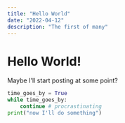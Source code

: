 ```yaml
---
title: "Hello World"
date: "2022-04-12"
description: "The first of many"
---
```


# Hello World!
Maybe I'll start posting at some point?

```py
time_goes_by = True
while time_goes_by:
    continue # procrastinating
print("now I'll do something")
```
